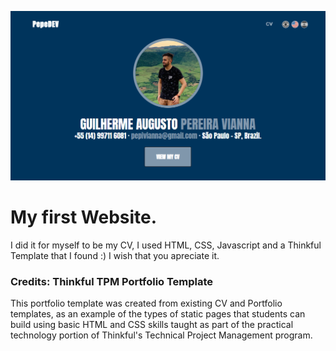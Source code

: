 ![My Personal site](https://github.com/PepeVianna/My-Personal-Website-CV/blob/main/assets/img/mysite.png?raw=true)
# My first Website.
I did it for myself to be my CV, I used HTML, CSS, Javascript and a Thinkful Template that I found :)
I wish that you apreciate it.



### Credits: Thinkful TPM Portfolio Template
This portfolio template was created from existing CV and Portfolio templates, as an example of the types of static pages that students can build using basic HTML and CSS skills taught as part of the practical technology portion of Thinkful's Technical Project Management program.
